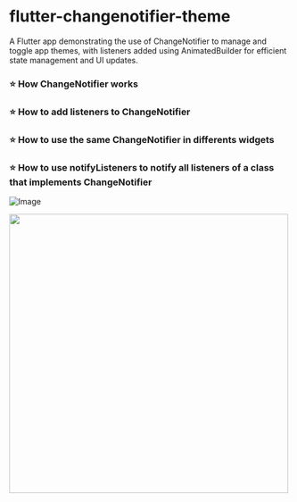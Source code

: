 # flutter-changenotifier-theme 
A Flutter app demonstrating the use of ChangeNotifier to manage and toggle app themes, with listeners added using AnimatedBuilder for efficient state management and UI updates.


### ⭐ How ChangeNotifier works
### ⭐ How to add listeners to ChangeNotifier
### ⭐ How to use the same ChangeNotifier in differents widgets
### ⭐ How to use notifyListeners to notify all listeners of a class that implements ChangeNotifier


![Image](https://github.com/user-attachments/assets/2937cffe-fb73-44d8-9bc6-7a881bb39c5d)

<div>  
  <img src="https://github.com/user-attachments/assets/2937cffe-fb73-44d8-9bc6-7a881bb39c5d" width="500px">  
</div>  
